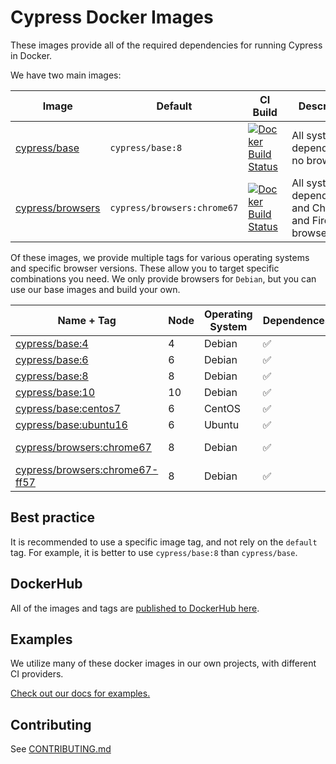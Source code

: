 # Cypress Docker Images

These images provide all of the required dependencies for running Cypress in Docker.

We have two main images:

Image | Default | CI Build | Description
--- | --- | --- | ---
[cypress/base](base) | `cypress/base:8` | [![Docker Build Status](https://img.shields.io/docker/build/cypress/base.svg)](https://hub.docker.com/r/cypress/base/) | All system dependencies, no browsers.
[cypress/browsers](browsers) | `cypress/browsers:chrome67` | [![Docker Build Status](https://img.shields.io/docker/build/cypress/browsers.svg)](https://hub.docker.com/r/cypress/browsers/) | All system dependencies and Chrome and Firefox browsers.

Of these images, we provide multiple tags for various operating systems and specific browser versions. These allow you to target specific combinations you need. We only provide browsers for `Debian`, but you can use our base images and build your own.

Name + Tag | Node | Operating System | Dependences | Browsers
--- | --- | --- | --- | ---
[cypress/base:4](base/4) | 4 | Debian | ✅ | 🚫
[cypress/base:6](base/6) | 6 | Debian | ✅ | 🚫
[cypress/base:8](base/8) | 8 | Debian | ✅ | 🚫
[cypress/base:10](base/10) | 10 | Debian | ✅ | 🚫
[cypress/base:centos7](base/centos7) | 6 | CentOS | ✅ | 🚫
[cypress/base:ubuntu16](base/ubuntu16) | 6 | Ubuntu | ✅ | 🚫
[cypress/browsers:chrome67](browsers/chrome67) | 8 | Debian | ✅ | Chrome 67
[cypress/browsers:chrome67-ff57](browsers/chrome67-ff57) | 8 | Debian | ✅ | Chrome 67, FF 57

## Best practice

It is recommended to use a specific image tag, and not rely on the `default` tag. For example, it is better to use `cypress/base:8` than `cypress/base`.

## DockerHub

All of the images and tags are [published to DockerHub here](https://hub.docker.com/r/cypress).

## Examples

We utilize many of these docker images in our own projects, with different CI providers.

[Check out our docs for examples.](https://on.cypress.io/docker)

## Contributing

See [CONTRIBUTING.md](CONTRIBUTING.md)
